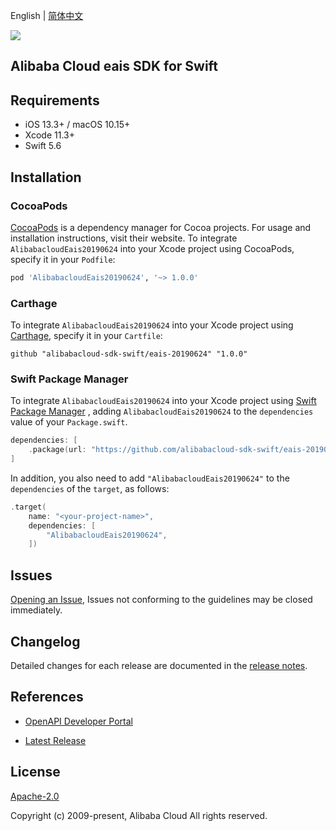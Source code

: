 English | [简体中文](README-CN.md)

![](https://aliyunsdk-pages.alicdn.com/icons/AlibabaCloud.svg)

## Alibaba Cloud eais SDK for Swift

## Requirements

- iOS 13.3+ / macOS 10.15+
- Xcode 11.3+
- Swift 5.6

## Installation

### CocoaPods

[CocoaPods](https://cocoapods.org) is a dependency manager for Cocoa projects. For usage and installation instructions, visit their website. To integrate `AlibabacloudEais20190624` into your Xcode project using CocoaPods, specify it in your `Podfile`:

```ruby
pod 'AlibabacloudEais20190624', '~> 1.0.0'
```

### Carthage

To integrate `AlibabacloudEais20190624` into your Xcode project using [Carthage](https://github.com/Carthage/Carthage), specify it in your `Cartfile`:

```ogdl
github "alibabacloud-sdk-swift/eais-20190624" "1.0.0"
```

### Swift Package Manager

To integrate `AlibabacloudEais20190624` into your Xcode project using [Swift Package Manager](https://swift.org/package-manager/) , adding `AlibabacloudEais20190624` to the `dependencies` value of your `Package.swift`.

```swift
dependencies: [
    .package(url: "https://github.com/alibabacloud-sdk-swift/eais-20190624.git", from: "1.0.0")
]
```

In addition, you also need to add `"AlibabacloudEais20190624"` to the `dependencies` of the `target`, as follows:

```swift
.target(
    name: "<your-project-name>",
    dependencies: [
        "AlibabacloudEais20190624",
    ])
```

## Issues

[Opening an Issue](https://github.com/alibabacloud-sdk-swift/eais-20190624/issues/new), Issues not conforming to the guidelines may be closed immediately.

## Changelog

Detailed changes for each release are documented in the [release notes](./ChangeLog.txt).

## References

* [OpenAPI Developer Portal](https://next.api.alibabacloud.com/home)
- [Latest Release](https://github.com/alibabacloud-sdk-swift/eais-20190624)

## License

[Apache-2.0](http://www.apache.org/licenses/LICENSE-2.0)

Copyright (c) 2009-present, Alibaba Cloud All rights reserved.
